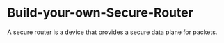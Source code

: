 # Build-your-own-Secure-Router
A secure router is a device that provides a secure data plane for packets.
